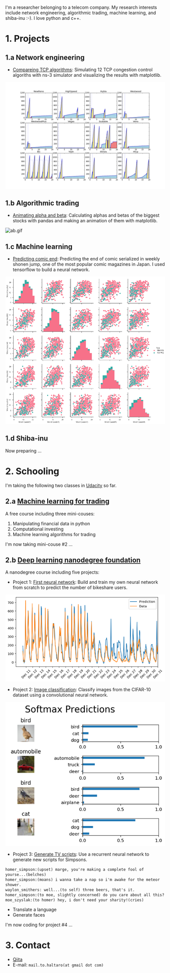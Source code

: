 I'm a researcher belonging to a telecom company. 
My research interests include network engineering, algorithmic trading, machine learning, and shiba-inu :-).
I love python and c++.

# 1. Projects

## 1.a Network engineering

* [Compareing TCP algorithms](https://github.com/haltaro/comparing-tcp-algorithms): Simulating 12 TCP congestion control algoriths with ns-3 simulator and visualizing the results with matplotlib.

![tcp.png](fig/comparing-tcp-algorithms.png)

## 1.b Algorithmic trading

* [Animating alpha and beta](https://github.com/haltaro/animating-alpha-and-beta): Calculating alphas and betas of the biggest stocks with pandas and making an animation of them with matplotlib.

![ab.gif](fig/animating-alpha-and-beta.gif)

## 1.c Machine learning

* [Predicting comic end](https://github.com/haltaro/predicting-comic-end): Predicting the end of comic serialized in weekly shonen jump, one of the most popular comic magazines in Japan. I used tensorflow to build a neural network.

![comic.png](fig/predicting-comic-end.png)

## 1.d Shiba-inu

Now preparing ...

# 2. Schooling

I'm taking the following two classes in [Udacity](https://www.udacity.com/) so far. 

## 2.a [Machine learning for trading](https://www.udacity.com/course/machine-learning-for-trading--ud501) 

A free course including three mini-couses:
1. Manipulating financial data in python
2. Computational investing
3. Machine learning algorithms for trading

I'm now taking mini-couse #2 ...

## 2.b [Deep learning nanodegree foundation](https://www.udacity.com/course/deep-learning-nanodegree-foundation--nd101) 

A nanodegree course including five projects:

* Project 1: [First neural network](https://github.com/haltaro/udacity-deep-learning-project1): Build and train my own neural network from scratch to predict the number of bikeshare users.

![dlnd1.png](fig/dlnd1.png)

* Project 2: [Image classification](https://github.com/haltaro/udacity-deep-learning-project2): Classify images from the CIFAR-10 dataset using a convolutional neural network.

![dlnd2.png](fig/dlnd2.png)

* Project 3: [Generate TV scripts](https://github.com/haltaro/udacity-deep-learning-project3): Use a recurrent neural network to generate new scripts for Simpsons.

```
homer_simpson:(upset) marge, you're making a complete fool of yourse...(belches)
homer_simpson:(moans) i wanna take a nap so i'm awake for the meteor shower.
waylon_smithers: well...(to self) three beers, that's it.
homer_simpson:(to moe, slightly concerned) do you care about all this?
moe_szyslak:(to homer) hey, i don't need your sharity!(cries)
```

* Translate a language
* Generate faces

I'm now coding for project #4 ...

# 3. Contact

* [Qiita](http:/qiita.com/haltaro)
* E-mail: `mail.to.haltaro(at gmail dot com)`
